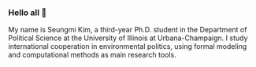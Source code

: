 ### Hello all :hugs:

My name is Seungmi Kim, a third-year Ph.D. student in the Department of Political Science at the University of Illinois at Urbana-Champaign. I study international cooperation in environmental politics, using formal modeling and computational methods as main research tools.

